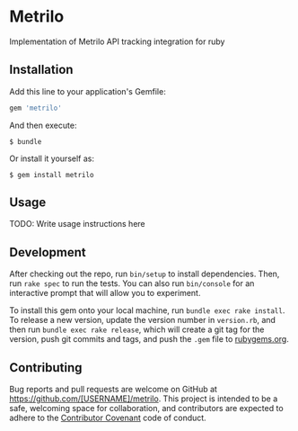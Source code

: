# Metrilo

Implementation of Metrilo API tracking integration for ruby

## Installation

Add this line to your application's Gemfile:

```ruby
gem 'metrilo'
```

And then execute:

    $ bundle

Or install it yourself as:

    $ gem install metrilo

## Usage

TODO: Write usage instructions here

## Development

After checking out the repo, run `bin/setup` to install dependencies. Then, run `rake spec` to run the tests. You can also run `bin/console` for an interactive prompt that will allow you to experiment.

To install this gem onto your local machine, run `bundle exec rake install`. To release a new version, update the version number in `version.rb`, and then run `bundle exec rake release`, which will create a git tag for the version, push git commits and tags, and push the `.gem` file to [rubygems.org](https://rubygems.org).

## Contributing

Bug reports and pull requests are welcome on GitHub at https://github.com/[USERNAME]/metrilo. This project is intended to be a safe, welcoming space for collaboration, and contributors are expected to adhere to the [Contributor Covenant](contributor-covenant.org) code of conduct.
